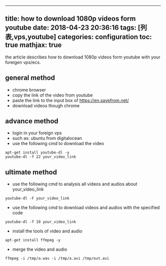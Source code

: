 
---
title: how to download 1080p videos form youtube
date: 2018-04-23 20:36:16
tags: [列表,vps,youtube]
categories: configuration
toc: true
mathjax: true
---

the article describes how to download 1080p videos form youtube with your foreigen vps/ecs.

<!-- more -->

## general method
- chrome browser
- copy the link of the video from youtube
- paste the link to the input box of https://en.savefrom.net/
- download videos though chrome

## advance method
- login in your foreign vps
- such as: ubuntu from digitalocean
- use the following cmd to download the video
```
apt-get install youtube-dl -y
youtube-dl -f 22 your_video_link
```

## ultimate method
- use the following cmd to analysis all videos and audios about your_video_link
```
youtube-dl -F your_video_link
```

- use the following cmd to download videos and audios with the specified code
```
youtube-dl -f 10 your_video_link
```

- install the tools of video and audio
```
apt-get install ffmpeg -y
```

- merge the video and audio
```
ffmpeg -i /tmp/a.wav -i /tmp/a.avi /tmp/out.avi
```
